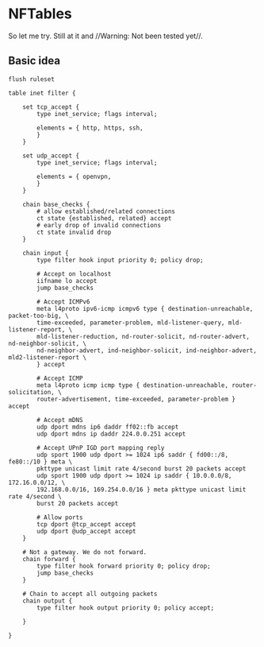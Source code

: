 # NFTables

So let me try. Still at it and //Warning: Not been tested yet//.
 
## Basic idea 

    flush ruleset

    table inet filter {

        set tcp_accept {
            type inet_service; flags interval;
            
            elements = { http, https, ssh,
            }
        }
        
        set udp_accept {
            type inet_service; flags interval;
            
            elements = { openvpn,
            }
        }

        chain base_checks {
            # allow established/related connections
            ct state {established, related} accept
            # early drop of invalid connections
            ct state invalid drop
        }
        
        chain input {
            type filter hook input priority 0; policy drop;

            # Accept on localhost
            iifname lo accept
            jump base_checks
            
            # Accept ICMPv6
            meta l4proto ipv6-icmp icmpv6 type { destination-unreachable, packet-too-big, \
            time-exceeded, parameter-problem, mld-listener-query, mld-listener-report, \
            mld-listener-reduction, nd-router-solicit, nd-router-advert, nd-neighbor-solicit, \
            nd-neighbor-advert, ind-neighbor-solicit, ind-neighbor-advert, mld2-listener-report \
            } accept
            
            # Accept ICMP
            meta l4proto icmp icmp type { destination-unreachable, router-solicitation, \
            router-advertisement, time-exceeded, parameter-problem } accept
            
            # Accept mDNS
            udp dport mdns ip6 daddr ff02::fb accept
            udp dport mdns ip daddr 224.0.0.251 accept
            
            # Accept UPnP IGD port mapping reply
            udp sport 1900 udp dport >= 1024 ip6 saddr { fd00::/8, fe80::/10 } meta \
            pkttype unicast limit rate 4/second burst 20 packets accept
            udp sport 1900 udp dport >= 1024 ip saddr { 10.0.0.0/8, 172.16.0.0/12, \
            192.168.0.0/16, 169.254.0.0/16 } meta pkttype unicast limit rate 4/second \
            burst 20 packets accept 
            
            # Allow ports
            tcp dport @tcp_accept accept
            udp dport @udp_accept accept
        }
        
        # Not a gateway. We do not forward. 
        chain forward {
            type filter hook forward priority 0; policy drop;
            jump base_checks
        }
        
        # Chain to accept all outgoing packets
        chain output {
            type filter hook output priority 0; policy accept;
            
        }
        
    }
